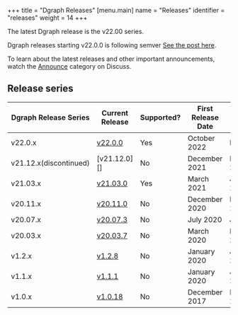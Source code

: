 +++
title = "Dgraph Releases"
[menu.main]
  name = "Releases"
  identifier = "releases"
  weight = 14
+++

The latest Dgraph release is the v22.00 series.

Dgraph releases starting v22.0.0 is following semver
[See the post here](https://discuss.dgraph.io/t/dgraph-v22-0-0-rc1-20221003-release-candidate/).

To learn about the latest releases and other important announcements, watch the
[Announce][] category on Discuss.

[Announce]: https://discuss.dgraph.io/c/announce

## Release series

 Dgraph Release Series | Current Release | Supported? | First Release Date | End of life
-----------------------|-----------------|------------|--------------------|--------------
 v22.0.x               | [v22.0.0][]     | Yes        | October 2022       | N/A
 v21.12.x(discontinued)| [v21.12.0][]    | No         | December 2021      | December 2022
 v21.03.x              | [v21.03.0][]    | Yes        | March 2021         | June 2023
 v20.11.x              | [v20.11.0][]    | No         | December 2020      | December 2021
 v20.07.x              | [v20.07.3][]    | No         | July 2020          | July 2021
 v20.03.x              | [v20.03.7][]    | No         | March 2020         | March 2021
 v1.2.x                | [v1.2.8][]      | No         | January 2020       | January 2021
 v1.1.x                | [v1.1.1][]      | No         | January 2020       | January 2021
 v1.0.x                | [v1.0.18][]     | No         | December 2017      | March 2020

[v22.0.0]: https://discuss.dgraph.io/t/dgraph-v22-0-0-is-now-ga/17889
[v21.03.0]: https://discuss.dgraph.io/t/release-notes-v21-03-0-resilient-rocket/13587
[v20.11.0]: https://discuss.dgraph.io/t/release-notes-v20-11-0-tenacious-tchalla/11942
[v20.07.3]: https://discuss.dgraph.io/t/dgraph-v20-07-3-release/12107
[v20.03.7]: https://discuss.dgraph.io/t/dgraph-v20-03-7-release/12077
[v1.2.8]: https://discuss.dgraph.io/t/dgraph-v1-2-8-release/11183
[v1.1.1]: https://discuss.dgraph.io/t/dgraph-v1-1-1-release/5664
[v1.0.18]: https://discuss.dgraph.io/t/dgraph-v1-0-18-release/5663
